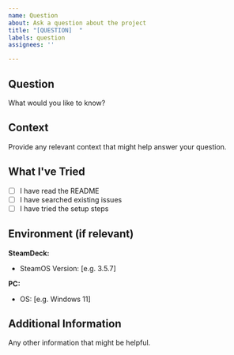 ```yaml
---
name: Question
about: Ask a question about the project
title: "[QUESTION]  "
labels: question
assignees: ''

---
```


## Question

What would you like to know?

## Context

Provide any relevant context that might help answer your question.

## What I've Tried

- [ ] I have read the README
- [ ] I have searched existing issues
- [ ] I have tried the setup steps

## Environment (if relevant)

**SteamDeck:**
- SteamOS Version: [e.g. 3.5.7]

**PC:**
- OS: [e.g. Windows 11]

## Additional Information

Any other information that might be helpful.
